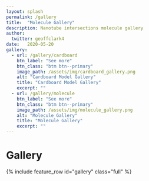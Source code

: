 ```yaml
---
layout: splash
permalink: /gallery
title:  "Molecule Gallery"
description: Nanotube intersections molecule gallery
author:
  twitter: geoffclark4
date:   2020-05-20
gallery:
  - url: /gallery/cardboard
    btn_label: "See more"
    btn_class: "btm btn--primary"
    image_path: /assets/img/cardboard_gallery.png
    alt: "Cardboard Model Gallery"
    title: "Cardboard Model Gallery"
    excerpt: ""
  - url: /gallery/molecule
    btn_label: "See more"
    btn_class: "btm btn--primary"
    image_path: /assets/img/molecule_gallery.png
    alt: "Molecule Gallery"
    title: "Molecule Gallery"
    excerpt: ""
---
```


# Gallery

{% include feature_row id="gallery" class="full" %}
